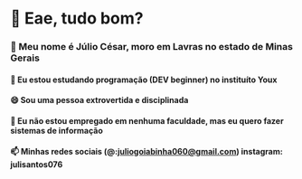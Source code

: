# 👋 Eae, tudo bom?   
### 💬 Meu nome é Júlio César, moro em Lavras no estado de Minas Gerais
#### 🌱 Eu estou estudando programação (DEV beginner) no instituíto Youx
#### 😄 Sou uma pessoa extrovertida e disciplinada
#### 🔭 Eu não estou empregado em nenhuma faculdade, mas eu quero fazer sistemas de informação 
#### 📫 Minhas redes sociais (@:juliogoiabinha060@gmail.com) instagram: julisantos076


<!--
**julincesar02/julincesar02** is a ✨ _special_ ✨ repository because its `README.md` (this file) appears on your GitHub profile.

Here are some ideas to get you started:

- 🔭 I’m currently working on ...
-  I’m currently learning ...
- 👯 I’m looking to collaborate on ...
- 🤔 I’m looking for help with ...
- 💬 Ask me about ...
- 📫 How to reach me: ...
- 😄 Pronouns: ...
- ⚡ Fun fact: ...
-->
